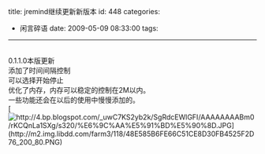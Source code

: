 title: jremind继续更新新版本
id: 448
categories:
  - 闲言碎语
date: 2009-05-09 08:33:00
tags:
---

</br>0.1.1.0本版更新
</br>添加了时间间隔控制
</br>可以选择开始停止
</br>优化了内存，内存可以稳定的控制在2M以内。
</br>一些功能还会在以后的使用中慢慢添加的。
</br>[](http://4.bp.blogspot.com/_uwC7KS2yb2k/SgRdcEWlGFI/AAAAAAAABm0/rKCQnLa1SXg/s1600-h/%E6%9C%AA%E5%91%BD%E5%90%8D.JPG)[![http://4.bp.blogspot.com/_uwC7KS2yb2k/SgRdcEWlGFI/AAAAAAAABm0/rKCQnLa1SXg/s320/%E6%9C%AA%E5%91%BD%E5%90%8D.JPG](http://m2.img.libdd.com/farm3/118/48E585B6FE66C51CE8D30FB4525F2D76_200_80.PNG)</img>](http://4.bp.blogspot.com/_uwC7KS2yb2k/SgRdcEWlGFI/AAAAAAAABm0/rKCQnLa1SXg/s320/%E6%9C%AA%E5%91%BD%E5%90%8D.JPG)